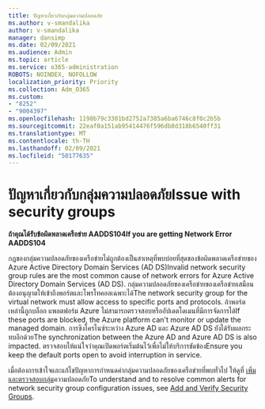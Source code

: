 ```yaml
---
title: ปัญหาเกี่ยวกับกลุ่มความปลอดภัย
ms.author: v-smandalika
author: v-smandalika
manager: dansimp
ms.date: 02/09/2021
ms.audience: Admin
ms.topic: article
ms.service: o365-administration
ROBOTS: NOINDEX, NOFOLLOW
localization_priority: Priority
ms.collection: Adm_O365
ms.custom:
- "8252"
- "9004397"
ms.openlocfilehash: 1198b79c3301bd2752a7385a6ba6746c8f0c2b5b
ms.sourcegitcommit: 22eaf0a151ab95414476f596db8d318b6540ff31
ms.translationtype: MT
ms.contentlocale: th-TH
ms.lasthandoff: 02/09/2021
ms.locfileid: "50177635"
---
```

# <a name="issue-with-security-groups"></a><span data-ttu-id="98c15-102">ปัญหาเกี่ยวกับกลุ่มความปลอดภัย</span><span class="sxs-lookup"><span data-stu-id="98c15-102">Issue with security groups</span></span>

<span data-ttu-id="98c15-103">**ถ้าคุณได้รับข้อผิดพลาดเครือข่าย AADDS104**</span><span class="sxs-lookup"><span data-stu-id="98c15-103">**If you are getting Network Error AADDS104**</span></span>

<span data-ttu-id="98c15-104">กฎของกลุ่มความปลอดภัยของเครือข่ายไม่ถูกต้องเป็นสาเหตุที่พบบ่อยที่สุดของข้อผิดพลาดเครือข่ายของ Azure Active Directory Domain Services (AD DS)</span><span class="sxs-lookup"><span data-stu-id="98c15-104">Invalid network security group rules are the most common cause of network errors for Azure Active Directory Domain Services (AD DS).</span></span> <span data-ttu-id="98c15-105">กลุ่มความปลอดภัยของเครือข่ายของเครือข่ายเสมือนต้องอนุญาตให้เข้าถึงพอร์ตและโพรโทคอลเฉพาะได้</span><span class="sxs-lookup"><span data-stu-id="98c15-105">The network security group for the virtual network must allow access to specific ports and protocols.</span></span> <span data-ttu-id="98c15-106">ถ้าพอร์ตเหล่านี้ถูกบล็อก แพลตฟอร์ม Azure ไม่สามารถตรวจสอบหรืออัปเดตโดเมนที่มีการจัดการได้</span><span class="sxs-lookup"><span data-stu-id="98c15-106">If these ports are blocked, the Azure platform can't monitor or update the managed domain.</span></span> <span data-ttu-id="98c15-107">การซิงโครไนซ์ระหว่าง Azure AD และ Azure AD DS ยังได้รับผลกระทบอีกด้วย</span><span class="sxs-lookup"><span data-stu-id="98c15-107">The synchronization between the Azure AD and Azure AD DS is also impacted.</span></span> <span data-ttu-id="98c15-108">ตรวจสอบให้แน่ใจว่าคุณเปิดพอร์ตเริ่มต้นไว้เพื่อไม่ให้บริการขัดข้อง</span><span class="sxs-lookup"><span data-stu-id="98c15-108">Ensure you keep the default ports open to avoid interruption in service.</span></span>

<span data-ttu-id="98c15-109">เมื่อต้องการเข้าใจและแก้ไขปัญหาการกําหนดค่ากลุ่มความปลอดภัยของเครือข่ายที่พบทั่วไป ให้ดูที่ [เพิ่มและตรวจสอบกลุ่ม](https://docs.microsoft.com/azure/active-directory-domain-services/alert-nsg#verify-and-edit-existing-security-rules)ความปลอดภัย</span><span class="sxs-lookup"><span data-stu-id="98c15-109">To understand and to resolve common alerts for network security group configuration issues, see [Add and Verify Security Groups](https://docs.microsoft.com/azure/active-directory-domain-services/alert-nsg#verify-and-edit-existing-security-rules).</span></span>

